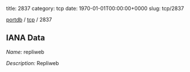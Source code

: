 title: 2837
category: tcp
date: 1970-01-01T00:00:00+0000
slug: tcp/2837

[portdb](/) / [tcp](/category/tcp.html) / 2837


## IANA Data

_Name:_ repliweb

_Description:_ Repliweb

